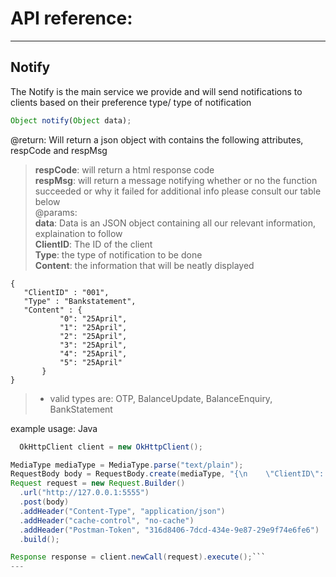 # API reference:
---
## Notify
The Notify is the main service we provide and will send notifications to clients based on their preference type/ type of notification
```javascript 
Object notify(Object data);
```
@return: Will return a json object with contains the following attributes, respCode and respMsg
>   **respCode**: will return a html response code  
>   **respMsg**: will return a message notifying whether or no the function succeeded or why it failed 
>   for additional info please consult our table below  
@params:  
>**data**: Data is an JSON object containing all our relevant information, explaination to follow  
>**ClientID**: The ID of the client  
>**Type**: the type of notification to be done  
>**Content**: the information that will be neatly displayed  
 ```javasript
{
	"ClientID" : "001",
	"Type" : "Bankstatement",
	"Content" : {
			"0": "25April",
			"1": "25April",
			"2": "25April",
			"3": "25April",
			"4": "25April",
			"5": "25April"
		}
}
```
>  - valid types are: OTP, BalanceUpdate, BalanceEnquiry, BankStatement

example usage: 
Java
```java
  OkHttpClient client = new OkHttpClient();

MediaType mediaType = MediaType.parse("text/plain");
RequestBody body = RequestBody.create(mediaType, "{\n    \"ClientID\": \"001\",\n    \"Type\": \"OTP\",\n    \"Content\": {\n        \"pin\": {{RandomNumber}}\n    }\n}");
Request request = new Request.Builder()
  .url("http://127.0.0.1:5555")
  .post(body)
  .addHeader("Content-Type", "application/json")
  .addHeader("cache-control", "no-cache")
  .addHeader("Postman-Token", "316d8406-7dcd-434e-9e87-29e9f74e6fe6")
  .build();

Response response = client.newCall(request).execute();```
---
